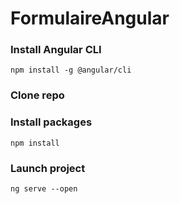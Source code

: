 # FormulaireAngular

### Install Angular CLI

`npm install -g @angular/cli`

### Clone repo

### Install packages

`npm install`

### Launch project

`ng serve --open`
